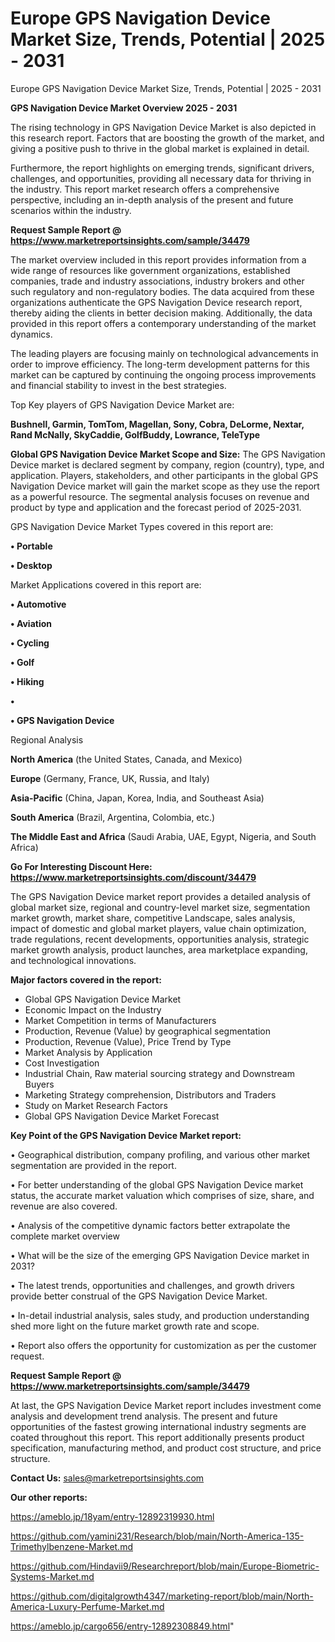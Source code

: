 # Europe GPS Navigation Device Market Size, Trends, Potential | 2025 - 2031
 Europe GPS Navigation Device Market Size, Trends, Potential | 2025 - 2031

<Strong> GPS Navigation Device Market Overview 2025 - 2031</strong>

The rising technology in GPS Navigation Device Market is also depicted in this research report. Factors that are boosting the growth of the market, and giving a positive push to thrive in the global market is explained in detail.

Furthermore, the report highlights on emerging trends, significant drivers, challenges, and opportunities, providing all necessary data for thriving in the industry. This report market research offers a comprehensive perspective, including an in-depth analysis of the present and future scenarios within the industry.

<strong>Request Sample Report @ <a href=https://www.marketreportsinsights.com/sample/34479>https://www.marketreportsinsights.com/sample/34479</a></strong>

The market overview included in this report provides information from a wide range of resources like government organizations, established companies, trade and industry associations, industry brokers and other such regulatory and non-regulatory bodies. The data acquired from these organizations authenticate the GPS Navigation Device research report, thereby aiding the clients in better decision making. Additionally, the data provided in this report offers a contemporary understanding of the market dynamics.

The leading players are focusing mainly on technological advancements in order to improve efficiency. The long-term development patterns for this market can be captured by continuing the ongoing process improvements and financial stability to invest in the best strategies.

Top Key players of GPS Navigation Device Market are:

<strong>Bushnell, Garmin, TomTom, Magellan, Sony, Cobra, DeLorme, Nextar, Rand McNally, SkyCaddie, GolfBuddy, Lowrance, TeleType</strong>

<strong><b>Global GPS Navigation Device Market Scope and Size:</b></strong>
The GPS Navigation Device market is declared segment by company, region (country), type, and application. Players, stakeholders, and other participants in the global GPS Navigation Device market will gain the market scope as they use the report as a powerful resource. The segmental analysis focuses on revenue and product by type and application and the forecast period of 2025-2031.

GPS Navigation Device Market Types covered in this report are:

<strong>•  Portable

•  Desktop</strong>

Market Applications covered in this report are:

<strong>•  Automotive

•  Aviation

•  Cycling

•  Golf

•  Hiking

•  

•  GPS Navigation Device</strong> 

Regional Analysis

<strong>North America</strong> (the United States, Canada, and Mexico)

<strong>Europe</strong> (Germany, France, UK, Russia, and Italy)

<strong>Asia-Pacific</strong> (China, Japan, Korea, India, and Southeast Asia)

<strong>South America</strong> (Brazil, Argentina, Colombia, etc.)

<strong>The Middle East and Africa</strong> (Saudi Arabia, UAE, Egypt, Nigeria, and South Africa)

<strong>Go For Interesting Discount Here: <a href=https://www.marketreportsinsights.com/discount/34479>https://www.marketreportsinsights.com/discount/34479</a></strong>

The GPS Navigation Device market report provides a detailed analysis of global market size, regional and country-level market size, segmentation market growth, market share, competitive Landscape, sales analysis, impact of domestic and global market players, value chain optimization, trade regulations, recent developments, opportunities analysis, strategic market growth analysis, product launches, area marketplace expanding, and technological innovations.

<strong><b>Major factors covered in the report:</b></strong>
<ul>
  <li>Global GPS Navigation Device Market </li>
  <li>Economic Impact on the Industry</li>
  <li>Market Competition in terms of Manufacturers</li>
  <li>Production, Revenue (Value) by geographical segmentation</li>
  <li>Production, Revenue (Value), Price Trend by Type</li>
  <li>Market Analysis by Application</li>
  <li>Cost Investigation</li>
  <li>Industrial Chain, Raw material sourcing strategy and Downstream Buyers</li>
  <li>Marketing Strategy comprehension, Distributors and Traders</li>
  <li>Study on Market Research Factors</li>
  <li>Global GPS Navigation Device Market Forecast</li>
</ul>

<strong><b>Key Point of the GPS Navigation Device Market report:</b></strong>

• Geographical distribution, company profiling, and various other market segmentation are provided in the report.

• For better understanding of the global GPS Navigation Device market status, the accurate market valuation which comprises of size, share, and revenue are also covered.

• Analysis of the competitive dynamic factors better extrapolate the complete market overview

• What will be the size of the emerging GPS Navigation Device market in 2031?

• The latest trends, opportunities and challenges, and growth drivers provide better construal of the GPS Navigation Device Market.

• In-detail industrial analysis, sales study, and production understanding shed more light on the future market growth rate and scope.

• Report also offers the opportunity for customization as per the customer request.

<strong>Request Sample Report @ <a href=https://www.marketreportsinsights.com/sample/34479>https://www.marketreportsinsights.com/sample/34479</a></strong>

At last, the GPS Navigation Device Market report includes investment come analysis and development trend analysis. The present and future opportunities of the fastest growing international industry segments are coated throughout this report. This report additionally presents product specification, manufacturing method, and product cost structure, and price structure.

<strong>Contact Us:</strong>
sales@marketreportsinsights.com

<strong>Our other reports:</strong>

<a href=https://ameblo.jp/18yam/entry-12892319930.html>https://ameblo.jp/18yam/entry-12892319930.html</a>

<a href=https://github.com/yamini231/Research/blob/main/North-America-135-Trimethylbenzene-Market.md>https://github.com/yamini231/Research/blob/main/North-America-135-Trimethylbenzene-Market.md</a>

<a href=https://github.com/Hindavii9/Researchreport/blob/main/Europe-Biometric-Systems-Market.md>https://github.com/Hindavii9/Researchreport/blob/main/Europe-Biometric-Systems-Market.md</a>

<a href=https://github.com/digitalgrowth4347/marketing-report/blob/main/North-America-Luxury-Perfume-Market.md>https://github.com/digitalgrowth4347/marketing-report/blob/main/North-America-Luxury-Perfume-Market.md</a>

<a href=https://ameblo.jp/cargo656/entry-12892308849.html>https://ameblo.jp/cargo656/entry-12892308849.html</a>"
